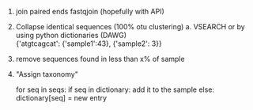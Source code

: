1. join paired ends fastqjoin (hopefully with API)
2. Collapse identical sequences (100% otu clustering)
  a. VSEARCH or by using python dictionaries (DAWG)  
    {'atgtcagcat': {'sample1':43},
                   {'sample2': 3}}
3. remove sequences found in less than x% of sample
4. "Assign taxonomy"

    for seq in seqs:
      if seq in dictionary:
        add it to the sample
      else:
        dictionary[seq] = new entry

```python

```

